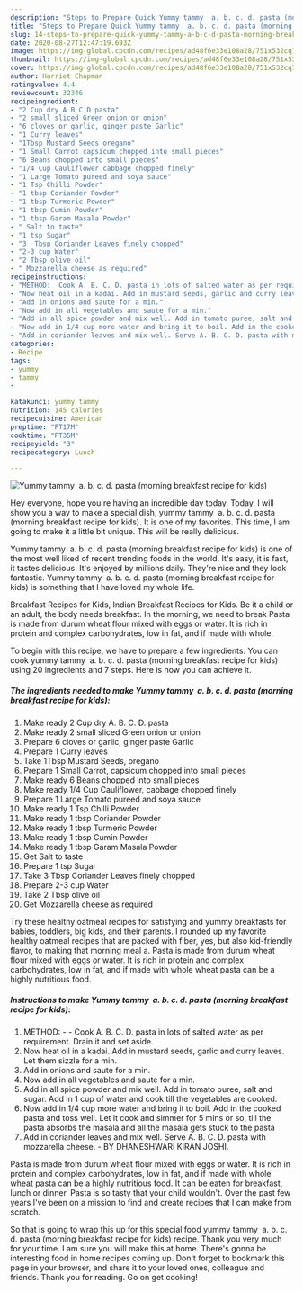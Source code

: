```yaml
---
description: "Steps to Prepare Quick Yummy tammy  a. b. c. d. pasta (morning breakfast recipe for kids)"
title: "Steps to Prepare Quick Yummy tammy  a. b. c. d. pasta (morning breakfast recipe for kids)"
slug: 14-steps-to-prepare-quick-yummy-tammy-a-b-c-d-pasta-morning-breakfast-recipe-for-kids
date: 2020-08-27T12:47:19.693Z
image: https://img-global.cpcdn.com/recipes/ad48f6e33e108a28/751x532cq70/yummy-tammy-a-b-c-d-pasta-morning-breakfast-recipe-for-kids-recipe-main-photo.jpg
thumbnail: https://img-global.cpcdn.com/recipes/ad48f6e33e108a28/751x532cq70/yummy-tammy-a-b-c-d-pasta-morning-breakfast-recipe-for-kids-recipe-main-photo.jpg
cover: https://img-global.cpcdn.com/recipes/ad48f6e33e108a28/751x532cq70/yummy-tammy-a-b-c-d-pasta-morning-breakfast-recipe-for-kids-recipe-main-photo.jpg
author: Harriet Chapman
ratingvalue: 4.4
reviewcount: 32346
recipeingredient:
- "2 Cup dry A B C D pasta"
- "2 small sliced Green onion or onion"
- "6 cloves or garlic, ginger paste Garlic"
- "1 Curry leaves"
- "1Tbsp Mustard Seeds oregano"
- "1 Small Carrot capsicum chopped into small pieces"
- "6 Beans chopped into small pieces"
- "1/4 Cup Cauliflower cabbage chopped finely"
- "1 Large Tomato pureed and soya sauce"
- "1 Tsp Chilli Powder"
- "1 tbsp Coriander Powder"
- "1 tbsp Turmeric Powder"
- "1 tbsp Cumin Powder"
- "1 tbsp Garam Masala Powder"
- " Salt to taste"
- "1 tsp Sugar"
- "3  Tbsp Coriander Leaves finely chopped"
- "2-3 cup Water"
- "2 Tbsp olive oil"
- " Mozzarella cheese as required"
recipeinstructions:
- "METHOD:  Cook A. B. C. D. pasta in lots of salted water as per requirement. Drain it and set aside."
- "Now heat oil in a kadai. Add in mustard seeds, garlic and curry leaves. Let them sizzle for a min."
- "Add in onions and saute for a min."
- "Now add in all vegetables and saute for a min."
- "Add in all spice powder and mix well. Add in tomato puree, salt and sugar. Add in 1 cup of water and cook till the vegetables are cooked."
- "Now add in 1/4 cup more water and bring it to boil. Add in the cooked pasta and toss well. Let it cook and simmer for 5 mins or so, till the pasta absorbs the masala and all the masala gets stuck to the pasta"
- "Add in coriander leaves and mix well. Serve A. B. C. D. pasta with mozzarella cheese.  BY DHANESHWARI KIRAN JOSHI."
categories:
- Recipe
tags:
- yummy
- tammy
- 

katakunci: yummy tammy  
nutrition: 145 calories
recipecuisine: American
preptime: "PT17M"
cooktime: "PT35M"
recipeyield: "3"
recipecategory: Lunch

---
```



![Yummy tammy  a. b. c. d. pasta (morning breakfast recipe for kids)](https://img-global.cpcdn.com/recipes/ad48f6e33e108a28/751x532cq70/yummy-tammy-a-b-c-d-pasta-morning-breakfast-recipe-for-kids-recipe-main-photo.jpg)

Hey everyone, hope you're having an incredible day today. Today, I will show you a way to make a special dish, yummy tammy  a. b. c. d. pasta (morning breakfast recipe for kids). It is one of my favorites. This time, I am going to make it a little bit unique. This will be really delicious.

Yummy tammy  a. b. c. d. pasta (morning breakfast recipe for kids) is one of the most well liked of recent trending foods in the world. It's easy, it is fast, it tastes delicious. It's enjoyed by millions daily. They're nice and they look fantastic. Yummy tammy  a. b. c. d. pasta (morning breakfast recipe for kids) is something that I have loved my whole life.

Breakfast Recipes for Kids, Indian Breakfast Recipes for Kids. Be it a child or an adult, the body needs breakfast. In the morning, we need to break Pasta is made from durum wheat flour mixed with eggs or water. It is rich in protein and complex carbohydrates, low in fat, and if made with whole.


To begin with this recipe, we have to prepare a few ingredients. You can cook yummy tammy  a. b. c. d. pasta (morning breakfast recipe for kids) using 20 ingredients and 7 steps. Here is how you can achieve it.

<!--inarticleads1-->

##### The ingredients needed to make Yummy tammy  a. b. c. d. pasta (morning breakfast recipe for kids):

1. Make ready 2 Cup dry A. B. C. D. pasta
1. Make ready 2 small sliced Green onion or onion
1. Prepare 6 cloves or garlic, ginger paste Garlic
1. Prepare 1 Curry leaves
1. Take 1Tbsp Mustard Seeds, oregano
1. Prepare 1 Small Carrot, capsicum chopped into small pieces
1. Make ready 6 Beans chopped into small pieces
1. Make ready 1/4 Cup Cauliflower, cabbage chopped finely
1. Prepare 1 Large Tomato pureed and soya sauce
1. Make ready 1 Tsp Chilli Powder
1. Make ready 1 tbsp Coriander Powder
1. Make ready 1 tbsp Turmeric Powder
1. Make ready 1 tbsp Cumin Powder
1. Make ready 1 tbsp Garam Masala Powder
1. Get  Salt to taste
1. Prepare 1 tsp Sugar
1. Take 3  Tbsp Coriander Leaves finely chopped
1. Prepare 2-3 cup Water
1. Take 2 Tbsp olive oil
1. Get  Mozzarella cheese as required


Try these healthy oatmeal recipes for satisfying and yummy breakfasts for babies, toddlers, big kids, and their parents. I rounded up my favorite healthy oatmeal recipes that are packed with fiber, yes, but also kid-friendly flavor, to making that morning meal a. Pasta is made from durum wheat flour mixed with eggs or water. It is rich in protein and complex carbohydrates, low in fat, and if made with whole wheat pasta can be a highly nutritious food. 

<!--inarticleads2-->

##### Instructions to make Yummy tammy  a. b. c. d. pasta (morning breakfast recipe for kids):

1. METHOD: -  - Cook A. B. C. D. pasta in lots of salted water as per requirement. Drain it and set aside.
1. Now heat oil in a kadai. Add in mustard seeds, garlic and curry leaves. Let them sizzle for a min.
1. Add in onions and saute for a min.
1. Now add in all vegetables and saute for a min.
1. Add in all spice powder and mix well. Add in tomato puree, salt and sugar. Add in 1 cup of water and cook till the vegetables are cooked.
1. Now add in 1/4 cup more water and bring it to boil. Add in the cooked pasta and toss well. Let it cook and simmer for 5 mins or so, till the pasta absorbs the masala and all the masala gets stuck to the pasta
1. Add in coriander leaves and mix well. Serve A. B. C. D. pasta with mozzarella cheese.  - BY DHANESHWARI KIRAN JOSHI.


Pasta is made from durum wheat flour mixed with eggs or water. It is rich in protein and complex carbohydrates, low in fat, and if made with whole wheat pasta can be a highly nutritious food. It can be eaten for breakfast, lunch or dinner. Pasta is so tasty that your child wouldn&#39;t. Over the past few years I&#39;ve been on a mission to find and create recipes that I can make from scratch. 

So that is going to wrap this up for this special food yummy tammy  a. b. c. d. pasta (morning breakfast recipe for kids) recipe. Thank you very much for your time. I am sure you will make this at home. There's gonna be interesting food in home recipes coming up. Don't forget to bookmark this page in your browser, and share it to your loved ones, colleague and friends. Thank you for reading. Go on get cooking!

